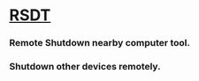 # [RSDT](https://github.com/RyAtlasX/RSDT/releases/tag/v1)
### Remote Shutdown nearby computer tool.
### Shutdown other devices remotely.
